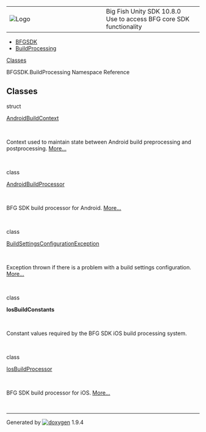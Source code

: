 <table>
<colgroup>
<col style="width: 50%" />
<col style="width: 50%" />
</colgroup>
<tbody>
<tr class="odd">
<td><img src="Icon-100.png" alt="Logo" /></td>
<td><div id="projectname">
Big Fish Unity SDK<span id="projectnumber"> 10.8.0</span>
</div>
<div id="projectbrief">
Use to access BFG core SDK functionality
</div></td>
</tr>
</tbody>
</table>

  - [BFGSDK](namespace_b_f_g_s_d_k.html)
  - [BuildProcessing](namespace_b_f_g_s_d_k_1_1_build_processing.html)

[Classes](#nested-classes)

BFGSDK.BuildProcessing Namespace Reference

##  Classes

struct  

[AndroidBuildContext](struct_b_f_g_s_d_k_1_1_build_processing_1_1_android_build_context.html)

 

Context used to maintain state between Android build preprocessing and
postprocessing.
[More...](struct_b_f_g_s_d_k_1_1_build_processing_1_1_android_build_context.html#details)  

 

class  

[AndroidBuildProcessor](class_b_f_g_s_d_k_1_1_build_processing_1_1_android_build_processor.html)

 

BFG SDK build processor for Android.
[More...](class_b_f_g_s_d_k_1_1_build_processing_1_1_android_build_processor.html#details)  

 

class  

[BuildSettingsConfigurationException](class_b_f_g_s_d_k_1_1_build_processing_1_1_build_settings_configuration_exception.html)

 

Exception thrown if there is a problem with a build settings
configuration.
[More...](class_b_f_g_s_d_k_1_1_build_processing_1_1_build_settings_configuration_exception.html#details)  

 

class  

**IosBuildConstants**

 

Constant values required by the BFG SDK iOS build processing system.  

 

class  

[IosBuildProcessor](class_b_f_g_s_d_k_1_1_build_processing_1_1_ios_build_processor.html)

 

BFG SDK build processor for iOS.
[More...](class_b_f_g_s_d_k_1_1_build_processing_1_1_ios_build_processor.html#details)  

 

-----

Generated
by [![doxygen](doxygen.svg)](https://www.doxygen.org/index.html) 1.9.4
